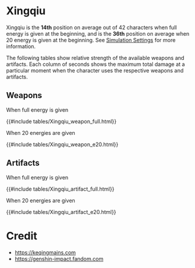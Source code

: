 # Xingqiu

Xingqiu is the **14th** position on average out of 42
characters when full energy is given at the beginning, and is the
**36th** position on average when 20 energy is given at the
beginning. See [Simulation Settings](./simulation_settings.md) for more
information.

The following tables show relative strength of the available weapons and
artifacts. Each column of seconds shows the maximum total damage at a
particular moment when the character uses the respective weapons and
artifacts.

## Weapons

When full energy is given

{{#include tables/Xingqiu_weapon_full.html}}

When 20 energies are given

{{#include tables/Xingqiu_weapon_e20.html}}

## Artifacts

When full energy is given

{{#include tables/Xingqiu_artifact_full.html}}

When 20 energies are given

{{#include tables/Xingqiu_artifact_e20.html}}

# Credit

- <https://keqingmains.com>
- <https://genshin-impact.fandom.com>
